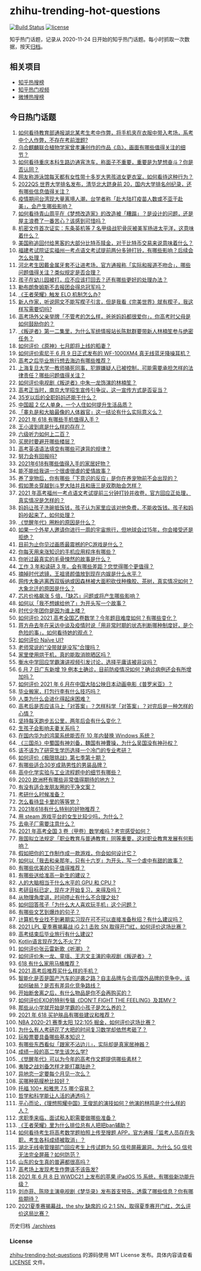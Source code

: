 # zhihu-trending-hot-questions

[![Build Status](https://github.com/justjavac/zhihu-trending-hot-questions/workflows/ci/badge.svg?branch=master)](https://github.com/justjavac/zhihu-trending-hot-questions/actions)
[![license](https://img.shields.io/github/license/justjavac/zhihu-trending-hot-questions)](https://github.com/justjavac/zhihu-trending-hot-questions/blob/master/LICENSE)

知乎热门话题，记录从 2020-11-24 日开始的知乎热门话题。每小时抓取一次数据，按天[归档](./archives)。

## 相关项目

- [知乎热搜榜](https://github.com/justjavac/zhihu-trending-top-search)
- [知乎热门视频](https://github.com/justjavac/zhihu-trending-hot-video)
- [微博热搜榜](https://github.com/justjavac/weibo-trending-hot-search)

## 今日热门话题

<!-- BEGIN -->
<!-- 最后更新时间 Wed Jun 09 2021 13:29:11 GMT+0800 (China Standard Time) -->

1. [如何看待教育部通报湖北某考生考中作弊，将手机夹在衣服中带入考场，系考中个人作弊，不存在考前泄题?](https://www.zhihu.com/question/463998872)
2. [乌合麒麟联合植物学家曾孝濂创作的作品《岛》，画面有哪些值得关注的细节？](https://www.zhihu.com/question/463946010)
3. [如何看待重庆本科生路边通宵洗车，称面子不重要，重要是为梦想奋斗？你是否认同？](https://www.zhihu.com/question/463828183)
4. [网友称游泳馆每天都有女性带十多岁大男孩进女更衣室，如何看待这种行为？](https://www.zhihu.com/question/463887838)
5. [2022QS 世界大学排名发布，清华北大跻身前
   20，国内大学排名创纪录，还有哪些信息值得关注？](https://www.zhihu.com/question/463988313)
6. [疫情期间台湾现大量离境人潮，台学者称「赴大陆打疫苗人数或不亚于赴美」，会产生哪些影响？](https://www.zhihu.com/question/463915254)
7. [如何看待青山周平在《梦想改造家》的改造被「糟蹋」？是设计的问题，还是屋主浪费了一番苦心？该感到可惜吗？](https://www.zhihu.com/question/462730740)
8. [机密文件首次证实：东条英机等 7
   名甲级战犯骨灰被美军扬进太平洋，这意味着什么？](https://www.zhihu.com/question/463707211)
9. [美国称追回付给黑客的大部分比特币赎金，对于比特币交易来说意味着什么？](https://www.zhihu.com/question/463845692)
10. [福建考试院证实福州一考点语文考试提前两分多钟打铃，有哪些影响？后续会怎么处理？](https://www.zhihu.com/question/463943012)
11. [河北考生因戴金属牙套不让进考场，官方通报称「实际和报道不吻合」，哪些问题值得关注？类似规定是否合理？](https://www.zhihu.com/question/463806366)
12. [孩子在幼儿园被打，应不应该打回去？还有哪些更好的处理办法？](https://www.zhihu.com/question/462300016)
13. [勒布朗詹姆斯不去报团会得总冠军吗？](https://www.zhihu.com/question/454555704)
14. [《王者荣耀》触发 ELO 机制怎么办?](https://www.zhihu.com/question/341453743)
15. [新人作家，听说网文不能写楔子引言，但是我看《完美世界》就有楔子，我这样写需要切吗?](https://www.zhihu.com/question/463814502)
16. [高考场外父亲举牌「不管考的怎么样，爸爸妈妈都很爱你」，你高考时父母是如何鼓励你的？](https://www.zhihu.com/question/463920865)
17. [《叛逆者》第一二集里，为什么军统情报站长陈默群要带新人林楠笙参与绝密任务？](https://www.zhihu.com/question/463747393)
18. [如何评价《原神》七月即将上线的稻妻？](https://www.zhihu.com/question/463180681)
19. [如何评价索尼于 6 月 9 日正式发布的 WF-1000XM4
    真无线蓝牙降噪耳机？](https://www.zhihu.com/question/463984969)
20. [高考之后毕业旅行想去海边有哪些推荐？](https://www.zhihu.com/question/459020761)
21. [上海复旦大学一教师捅死同事，犯罪嫌疑人已被控制，可能需要承担怎样的法律责任？哪些问题值得关注？](https://www.zhihu.com/question/463773359)
22. [如何评价电视剧《叛逆者》中朱一龙饰演的林楠笙？](https://www.zhihu.com/question/463814765)
23. [高考正当时，南京大学招生宣传引争议，这一宣传方式是否妥当？](https://www.zhihu.com/question/463702038)
24. [35岁以后的全职妈妈还能干什么？](https://www.zhihu.com/question/434588539)
25. [中国超 2 亿人单身，一个人住如何提升生活品质？](https://www.zhihu.com/question/455461691)
26. [「睾丸是和大脑最像的人体器官」这一结论有什么实际意义么？](https://www.zhihu.com/question/463156456)
27. [2021 年 618 有哪些手机值得入手？](https://www.zhihu.com/question/457255298)
28. [王小波到底是什么样的存在？](https://www.zhihu.com/question/27333174)
29. [六级听力如何上二百？](https://www.zhihu.com/question/361688103)
30. [买房时要避开哪些楼层？](https://www.zhihu.com/question/447920355)
31. [高考英语语法填空有哪些可速背的规律？](https://www.zhihu.com/question/20972652)
32. [努力会有回报吗?](https://www.zhihu.com/question/463349335)
33. [2021年618有哪些值得入手的家居好物？](https://www.zhihu.com/question/460447642)
34. [能不能给我讲一个很虐很虐的爱情故事？](https://www.zhihu.com/question/361817732)
35. [养了宠物后，你有哪些「下意识的反应」是你在养宠物前不会出现的？](https://www.zhihu.com/question/461963889)
36. [假如萧炎穿越到斗罗大陆并且和唐三是双胞胎会怎样？](https://www.zhihu.com/question/462157366)
37. [2021
    年高考福州一考点语文考试提前三分钟打铃并收卷，官方回应正处理，真实情况是怎样的？](https://www.zhihu.com/question/463603842)
38. [妈妈让孩子洗碗抵饭钱，孩子认为家里应该对他免费，不能收饭钱。孩子和妈妈吵起来了，如何处理？](https://www.zhihu.com/question/463356821)
39. [《觉醒年代》圈粉的原因是什么？](https://www.zhihu.com/question/460648920)
40. [如果一个外星人邀请你进行一周的宇宙旅行，但地球会过15年，你会接受还是拒绝？](https://www.zhihu.com/question/463336626)
41. [目前为止你见过画质最震撼的PC游戏是什么？](https://www.zhihu.com/question/334549140)
42. [你每天用来涨知识的手机应用程序有哪些？](https://www.zhihu.com/question/22043338)
43. [你听过最真实的毛骨悚然的故事是什么？](https://www.zhihu.com/question/458168131)
44. [工作 3 年和读研 3 年，会有哪些差距？您觉得哪个更值得？](https://www.zhihu.com/question/463621272)
45. [摘掉时代滤镜，王祖贤颜值放到现在内娱是什么水平？](https://www.zhihu.com/question/460820502)
46. [网传大象逃离西双版纳或因森林被大面积砍伐种橡胶、茶树，真实情况如何？大象北迁的原因是什么？](https://www.zhihu.com/question/463575906)
47. [芯片价格飙涨 5 倍，「缺芯」问题或将产生哪些影响？](https://www.zhihu.com/question/463574415)
48. [如何以「我不想嫁给他了」为开头写一个故事？](https://www.zhihu.com/question/450473110)
49. [时代少年团你是因为谁上楼？](https://www.zhihu.com/question/463419353)
50. [如何评价 2021
    高考全国乙卷数学？今年题目难度如何？有哪些变化？](https://www.zhihu.com/question/463681824)
51. [蒋方舟去年在采访中谈及疫情时说「用非常时期的状态判断哪种制度好，是个危险的事」，如何看待她的观点？](https://www.zhihu.com/question/463907909)
52. [如何评价 Naïve UI?](https://www.zhihu.com/question/463736268)
53. [老师常说的“没带就是没写”合理吗？](https://www.zhihu.com/question/457033055)
54. [家里使用烘干机，真的能取消晾晒区吗？](https://www.zhihu.com/question/450607143)
55. [衡水中学回应学霸演讲视频引发讨论，选择平庸该被非议吗？](https://www.zhihu.com/question/462967509)
56. [6 月 7 日广东新增 19
    例本土确诊，目前防疫情况如何？确诊病例还会有所增加吗？](https://www.zhihu.com/question/463806780)
57. [如何评价 2021 年 6
    月在中国大陆公映日本动画电影《普罗米亚》？](https://www.zhihu.com/question/462217273)
58. [毕业搬家，打包行李有什么技巧吗？](https://www.zhihu.com/question/462408502)
59. [人类为什么会进化得起床困难？](https://www.zhihu.com/question/463105583)
60. [高考后是否应该马上「对答案」？怎样科学「对答案」？对完后是一种怎样的心情？](https://www.zhihu.com/question/463614773)
61. [坚持每天跑步五公里，两年后会有什么变化？](https://www.zhihu.com/question/418315082)
62. [生孩子会影响夫妻关系吗？](https://www.zhihu.com/question/369792300)
63. [在国内华为的鸿蒙系统能否在 10 年内替换 Windows
    系统？](https://www.zhihu.com/question/462366986)
64. [《三国杀》中蜀国有神刘备，魏国有神曹操，为什么吴国没有神孙权？](https://www.zhihu.com/question/463422109)
65. [该不该为了研究生学历选择一个冷门的专业考研？](https://www.zhihu.com/question/458850143)
66. [如何评价《极限挑战》第七季第十期？](https://www.zhihu.com/question/463503577)
67. [有哪些适合30岁成熟男性的男装品牌？](https://www.zhihu.com/question/265777777)
68. [高中化学实验与工业流程题中的细节有哪些？](https://www.zhihu.com/question/383773565)
69. [2020 欧洲杯有哪些非常值得期待的地方？](https://www.zhihu.com/question/463813116)
70. [有没有适合发朋友圈的干净文案？](https://www.zhihu.com/question/427302918)
71. [考研什么时候准备？](https://www.zhihu.com/question/46869085)
72. [怎么看待显卡里的等等党？](https://www.zhihu.com/question/448323212)
73. [2021年618有什么特别的好物推荐？](https://www.zhihu.com/question/461478895)
74. [用 steam 游戏平台的女生比较少吗，为什么？](https://www.zhihu.com/question/451787400)
75. [去电子厂需要注意什么？](https://www.zhihu.com/question/455726048)
76. [2021 年高考全国 3 卷（甲卷）数学难吗？考完感受如何？](https://www.zhihu.com/question/463705913)
77. [我国拟立法规定「职业教育与普通教育」同等重要，这对职业教育发展有何影响？](https://www.zhihu.com/question/463692657)
78. [假如把你的工作制作成一款游戏，你会如何设计它？](https://www.zhihu.com/question/462775862)
79. [如何以「我去和亲那年，只有十六岁」为开头，写一个虐中有甜的故事？](https://www.zhihu.com/question/437988845)
80. [有哪些优美的句子值得推荐？](https://www.zhihu.com/question/459600599)
81. [有哪些送给准高一新生的建议？](https://www.zhihu.com/question/49779691)
82. [人的大脑相当于什么水平的 GPU 和 CPU ?](https://www.zhihu.com/question/404006982)
83. [考研目标已定，现在才开始复习，来得及吗？](https://www.zhihu.com/question/463136813)
84. [从物理角度讲，时间停止有什么不合理之处?](https://www.zhihu.com/question/463532554)
85. [如何回答孩子「为什么大人喜欢玩手机」这个问题？](https://www.zhihu.com/question/447361406)
86. [有哪些文艺到爆炸的句子？](https://www.zhihu.com/question/308829198)
87. [计算机专业找不到暑期实习现在可不可以直接准备秋招？有什么建议吗？](https://www.zhihu.com/question/459194394)
88. [2021 LPL 夏季赛揭幕战 iG 2:1 击败 SN
    取得开门红，如何评价这场比赛？](https://www.zhihu.com/question/463732484)
89. [高考结束后毕业旅行有什么建议?](https://www.zhihu.com/question/459962607)
90. [Kotlin语言现在怎么不火了?](https://www.zhihu.com/question/461471019)
91. [如何评价张云雷新歌《听潮》？](https://www.zhihu.com/question/463789122)
92. [如何评价朱一龙、童瑶、王志文主演的电视剧《叛逆者》？](https://www.zhihu.com/question/388601614)
93. [618 有什么家用马桶推荐？](https://www.zhihu.com/question/280899557)
94. [2021 高考后推荐买什么样的手机？](https://www.zhihu.com/question/460386683)
95. [智能化是否是国产汽车的逆袭之路？自主品牌与合资/国外品牌的竞争中，该如何破局？是否有差异化竞争路线？](https://www.zhihu.com/question/436854466)
96. [开始断舍离之后，有什么物品是你不会再购买的？](https://www.zhihu.com/question/457895008)
97. [如何评价EXO的特别专辑《DON'T FIGHT THE
    FEELING》及其MV？](https://www.zhihu.com/question/458831246)
98. [那些从小学就开始是学霸的小孩子是怎么养的？](https://www.zhihu.com/question/427567462)
99. [2021 年 618 买护肤品有哪些建议和推荐？](https://www.zhihu.com/question/397144646)
100. [NBA 2020-21 赛季太阳 122:105
     掘金，如何评价这场比赛？](https://www.zhihu.com/question/463814681)
101. [为什么有人考研花了大把的时间复习数学却依然考砸了？](https://www.zhihu.com/question/390760713)
102. [玩股票要具备哪些基本知识？](https://www.zhihu.com/question/19807409)
103. [有哪些东西看似「跟家不沾边儿」，实际却是真家居神器？](https://www.zhihu.com/question/454606011)
104. [成绩一般的高二学生该怎么学?](https://www.zhihu.com/question/463170914)
105. [《觉醒年代》可以为今年的高考作文题提供哪些素材？](https://www.zhihu.com/question/463608592)
106. [夷陵之战刘备怎样才能打赢陆逊？](https://www.zhihu.com/question/463713654)
107. [异地恋一定要每个月见一次么？](https://www.zhihu.com/question/459310231)
108. [买哪种筋膜枪比较好？](https://www.zhihu.com/question/376327980)
109. [托福 100+ 和雅思 7.5 哪个容易？](https://www.zhihu.com/question/26489793)
110. [哲学和科学能让人活的通透吗？](https://www.zhihu.com/question/463258300)
111. [平心而论，《理想照耀中国》王俊凯的演技如何？他演的林鸣是个什么样的人？](https://www.zhihu.com/question/463762791)
112. [求职季来临，面试和入职需要做哪些准备？](https://www.zhihu.com/question/462924309)
113. [《王者荣耀》里为什么排位总有人把把ban辅助？](https://www.zhihu.com/question/461168119)
114. [如何看待考生将高考数学题拍照上传至搜题
     APP，官方通报「监考人员存在失职，考生各科成绩被取消」？](https://www.zhihu.com/question/463826989)
115. [湖北无线电管理部门回应考生上传试题为 5G 信号屏蔽漏洞，为什么 5G
     信号无法完全屏蔽？如何防范？](https://www.zhihu.com/question/463853973)
116. [山东的女生真的普遍都很高吗？](https://www.zhihu.com/question/389402145)
117. [高考场上发现考生作弊该不该告发?](https://www.zhihu.com/question/463567379)
118. [2021 年 6 月 8 日 WWDC21 上发布的苹果 iPadOS 15
     系统，有哪些新功能升级？](https://www.zhihu.com/question/463792155)
119. [刘亦菲、陈晓主演电视剧《梦华录》发布首支预告，透露了哪些信息？你有哪些期待？](https://www.zhihu.com/question/463707226)
120. [2021夏季赛揭幕战，the shy 缺席的 iG 2:1
     SN，取得夏季赛开门红，怎么评价这局比赛？](https://www.zhihu.com/question/463714199)

<!-- END -->

历史归档 [./archives](./archives)

### License

[zhihu-trending-hot-questions](https://github.com/justjavac/zhihu-trending-hot-questions)
的源码使用 MIT License 发布。具体内容请查看 [LICENSE](./LICENSE) 文件。
